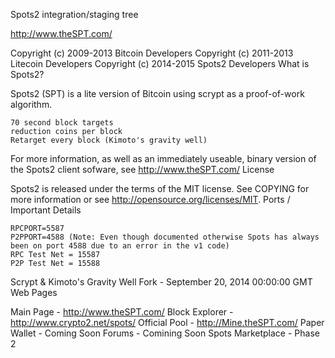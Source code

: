 Spots2 integration/staging tree

http://www.theSPT.com/

Copyright (c) 2009-2013 Bitcoin Developers Copyright (c) 2011-2013 Litecoin Developers Copyright (c) 2014-2015 Spots2 Developers
What is Spots2?

Spots2 (SPT) is a lite version of Bitcoin using scrypt as a proof-of-work algorithm.

    70 second block targets
    reduction coins per block
    Retarget every block (Kimoto's gravity well)

For more information, as well as an immediately useable, binary version of the Spots2 client sofware, see http://www.theSPT.com/
License

Spots2 is released under the terms of the MIT license. See COPYING for more information or see http://opensource.org/licenses/MIT.
Ports / Important Details

    RPCPORT=5587
    P2PPORT=4588 (Note: Even though documented otherwise Spots has always been on port 4588 due to an error in the v1 code)
    RPC Test Net = 15587
    P2P Test Net = 15588

Scrypt & Kimoto's Gravity Well Fork - September 20, 2014 00:00:00 GMT
Web Pages

Main Page - http://www.theSPT.com/ Block Explorer - http://www.crypto2.net/spots/ Official Pool - http://Mine.theSPT.com/ Paper Wallet - Coming Soon Forums - Comining Soon Spots Marketplace - Phase 2
